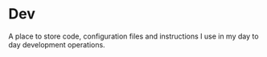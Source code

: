 # Dev

A place to store code, configuration files and instructions I use in my day to day development operations.
